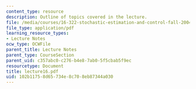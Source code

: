 ```yaml
---
content_type: resource
description: Outline of topics covered in the lecture.
file: /media/courses/16-322-stochastic-estimation-and-control-fall-2004/102b11758d65734e8c708eb87344a030_lecture16.pdf
file_type: application/pdf
learning_resource_types:
- Lecture Notes
ocw_type: OCWFile
parent_title: Lecture Notes
parent_type: CourseSection
parent_uid: c357abc0-c276-b4e8-7ab0-5f5cbab5f9ec
resourcetype: Document
title: lecture16.pdf
uid: 102b1175-8d65-734e-8c70-8eb87344a030
---
```

